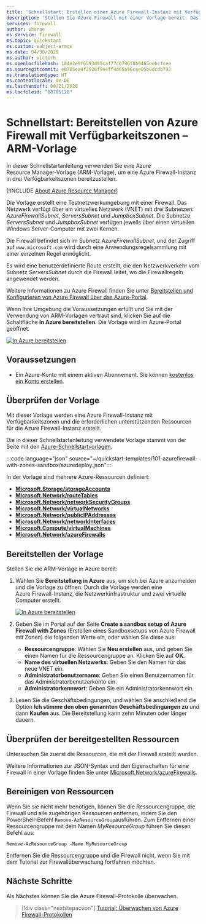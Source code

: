 ```yaml
---
title: 'Schnellstart: Erstellen einer Azure Firewall-Instanz mit Verfügbarkeitszonen – Resource Manager-Vorlage'
description: 'Stellen Sie Azure Firewall mit einer Vorlage bereit. Das virtuelle Netzwerk verfügt über ein VNET mit drei Subnetzen. Zwei virtuelle Windows Server-Computer werden bereitgestellt: eine Jumpbox und ein Server.'
services: firewall
author: vhorne
ms.service: firewall
ms.topic: quickstart
ms.custom: subject-armqs
ms.date: 04/30/2020
ms.author: victorh
ms.openlocfilehash: 104e2e9f6593d95caf77c0796f8b9465eebcfcee
ms.sourcegitcommit: e0785ea4f2926f944ff4d65a96cee05b6dcdb792
ms.translationtype: HT
ms.contentlocale: de-DE
ms.lasthandoff: 08/21/2020
ms.locfileid: "88705128"
---
```

# <a name="quickstart-deploy-azure-firewall-with-availability-zones---arm-template"></a>Schnellstart: Bereitstellen von Azure Firewall mit Verfügbarkeitszonen – ARM-Vorlage

In dieser Schnellstartanleitung verwenden Sie eine Azure Resource Manager-Vorlage (ARM-Vorlage), um eine Azure Firewall-Instanz in drei Verfügbarkeitszonen bereitzustellen.

[!INCLUDE [About Azure Resource Manager](../../includes/resource-manager-quickstart-introduction.md)]

Die Vorlage erstellt eine Testnetzwerkumgebung mit einer Firewall. Das Netzwerk verfügt über ein virtuelles Netzwerk (VNET) mit drei Subnetzen: *AzureFirewallSubnet*, *ServersSubnet* und *JumpboxSubnet*. Die Subnetze *ServersSubnet* und *JumpboxSubnet* verfügen jeweils über einen virtuellen Windows Server-Computer mit zwei Kernen.

Die Firewall befindet sich im Subnetz *AzureFirewallSubnet*, und der Zugriff auf `www.microsoft.com` wird durch eine Anwendungsregelsammlung mit einer einzelnen Regel ermöglicht.

Es wird eine benutzerdefinierte Route erstellt, die den Netzwerkverkehr vom Subnetz *ServersSubnet* durch die Firewall leitet, wo die Firewallregeln angewendet werden.

Weitere Informationen zu Azure Firewall finden Sie unter [Bereitstellen und Konfigurieren von Azure Firewall über das Azure-Portal](tutorial-firewall-deploy-portal.md).

Wenn Ihre Umgebung die Voraussetzungen erfüllt und Sie mit der Verwendung von ARM-Vorlagen vertraut sind, klicken Sie auf die Schaltfläche **In Azure bereitstellen**. Die Vorlage wird im Azure-Portal geöffnet.

[![In Azure bereitstellen](../media/template-deployments/deploy-to-azure.svg)](https://portal.azure.com/#create/Microsoft.Template/uri/https%3A%2F%2Fraw.githubusercontent.com%2FAzure%2Fazure-quickstart-templates%2Fmaster%2F101-azurefirewall-with-zones-sandbox%2Fazuredeploy.json)

## <a name="prerequisites"></a>Voraussetzungen

- Ein Azure-Konto mit einem aktiven Abonnement. Sie können [kostenlos ein Konto erstellen](https://azure.microsoft.com/free/?WT.mc_id=A261C142F).

## <a name="review-the-template"></a>Überprüfen der Vorlage

Mit dieser Vorlage werden eine Azure Firewall-Instanz mit Verfügbarkeitszonen und die erforderlichen unterstützenden Ressourcen für die Azure Firewall-Instanz erstellt.

Die in dieser Schnellstartanleitung verwendete Vorlage stammt von der Seite mit den [Azure-Schnellstartvorlagen](https://azure.microsoft.com/resources/templates/101-azurefirewall-with-zones-sandbox).

:::code language="json" source="~/quickstart-templates/101-azurefirewall-with-zones-sandbox/azuredeploy.json":::

In der Vorlage sind mehrere Azure-Ressourcen definiert:

- [**Microsoft.Storage/storageAccounts**](/azure/templates/microsoft.storage/storageAccounts)
- [**Microsoft.Network/routeTables**](/azure/templates/microsoft.network/routeTables)
- [**Microsoft.Network/networkSecurityGroups**](/azure/templates/microsoft.network/networksecuritygroups)
- [**Microsoft.Network/virtualNetworks**](/azure/templates/microsoft.network/virtualnetworks)
- [**Microsoft.Network/publicIPAddresses**](/azure/templates/microsoft.network/publicipaddresses)
- [**Microsoft.Network/networkInterfaces**](/azure/templates/microsoft.network/networkinterfaces)
- [**Microsoft.Compute/virtualMachines**](/azure/templates/microsoft.compute/virtualmachines)
- [**Microsoft.Network/azureFirewalls**](/azure/templates/microsoft.network/azureFirewalls)

## <a name="deploy-the-template"></a>Bereitstellen der Vorlage

Stellen Sie die ARM-Vorlage in Azure bereit:

1. Wählen Sie **Bereitstellung in Azure** aus, um sich bei Azure anzumelden und die Vorlage zu öffnen. Durch die Vorlage werden eine Azure Firewall-Instanz, die Netzwerkinfrastruktur und zwei virtuelle Computer erstellt.

   [![In Azure bereitstellen](../media/template-deployments/deploy-to-azure.svg)](https://portal.azure.com/#create/Microsoft.Template/uri/https%3A%2F%2Fraw.githubusercontent.com%2FAzure%2Fazure-quickstart-templates%2Fmaster%2F101-azurefirewall-with-zones-sandbox%2Fazuredeploy.json)

2. Geben Sie im Portal auf der Seite **Create a sandbox setup of Azure Firewall with Zones** (Erstellen eines Sandboxsetups von Azure Firewall mit Zonen) die folgenden Werte ein, oder wählen Sie diese aus:
   - **Ressourcengruppe**: Wählen Sie **Neu erstellen** aus, und geben Sie einen Namen für die Ressourcengruppe an. Klicken Sie auf **OK**. 
   - **Name des virtuellen Netzwerks**: Geben Sie den Namen für das neue VNET ein.
   - **Administratorbenutzername**: Geben Sie einen Benutzernamen für das Administratorbenutzerkonto ein.
   - **Administratorkennwort**: Geben Sie ein Administratorkennwort ein.

3. Lesen Sie die Geschäftsbedingungen, und wählen Sie anschließend die Option **Ich stimme den oben genannten Geschäftsbedingungen zu** und dann **Kaufen** aus. Die Bereitstellung kann zehn Minuten oder länger dauern.

## <a name="review-deployed-resources"></a>Überprüfen der bereitgestellten Ressourcen

Untersuchen Sie zuerst die Ressourcen, die mit der Firewall erstellt wurden.

Weitere Informationen zur JSON-Syntax und den Eigenschaften für eine Firewall in einer Vorlage finden Sie unter [Microsoft.Network/azureFirewalls](/azure/templates/microsoft.network/azurefirewalls).

## <a name="clean-up-resources"></a>Bereinigen von Ressourcen

Wenn Sie sie nicht mehr benötigen, können Sie die Ressourcengruppe, die Firewall und alle zugehörigen Ressourcen entfernen, indem Sie den PowerShell-Befehl `Remove-AzResourceGroup`ausführen. Zum Entfernen einer Ressourcengruppe mit dem Namen *MyResourceGroup* führen Sie diesen Befehl aus:

```azurepowershell-interactive
Remove-AzResourceGroup -Name MyResourceGroup
```

Entfernen Sie die Ressourcengruppe und die Firewall nicht, wenn Sie mit dem Tutorial zur Firewallüberwachung fortfahren möchten. 

## <a name="next-steps"></a>Nächste Schritte

Als Nächstes können Sie die Azure Firewall-Protokolle überwachen.

> [!div class="nextstepaction"]
> [Tutorial: Überwachen von Azure Firewall-Protokollen](tutorial-diagnostics.md)